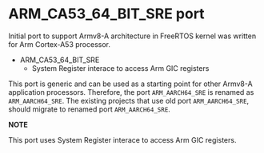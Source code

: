 # ARM_CA53_64_BIT_SRE port

Initial port to support Armv8-A architecture in FreeRTOS kernel was written for
Arm Cortex-A53 processor.

* ARM_CA53_64_BIT_SRE
    * System Register interace to access Arm GIC registers

This port is generic and can be used as a starting point for other Armv8-A
application processors. Therefore, the port `ARM_AARCH64_SRE` is renamed as
`ARM_AARCH64_SRE`. The existing projects that use old port `ARM_AARCH64_SRE`,
should migrate to renamed port `ARM_AARCH64_SRE`.

**NOTE**

This port uses System Register interace to access Arm GIC registers.
